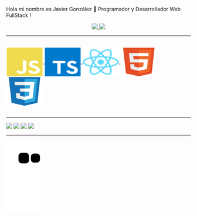 <span>Hola mi nombre es Javier González 👋
Programador y Desarrollador Web FullStack</span>
!
<div align="center">
  <a href="https://github.com/javiergp23">
  <img height="180em" src="https://github-readme-stats.vercel.app/api?username=javiergp23&show_icons=true&theme=dark&include_all_commits=true&count_private=true"/>
  <img height="180em" src="https://github-readme-stats.vercel.app/api/top-langs/?username=javiergp23&layout=compact&langs_count=7&theme=dark"/>
</div>
  <hr>
<div style="display: inline_block;"><br>
  <img align="center" alt="-Js" height="80" width="100" src="https://raw.githubusercontent.com/devicons/devicon/master/icons/javascript/javascript-plain.svg">
  <img align="center" alt="-Ts" height="80" width="100" src="https://raw.githubusercontent.com/devicons/devicon/master/icons/typescript/typescript-plain.svg">
  <img align="center" alt="-React" height="80" width="100" src="https://raw.githubusercontent.com/devicons/devicon/master/icons/react/react-original.svg">
  <img align="center" alt="-HTML" height="80" width="100" src="https://raw.githubusercontent.com/devicons/devicon/master/icons/html5/html5-original.svg">
  <img align="center" alt="-CSS" height="80" width="100" src="https://raw.githubusercontent.com/devicons/devicon/master/icons/css3/css3-original.svg">
   
</div>
  
<br>
  
<hr>
 
<div> 
  <a href="https://www.instagram.com/javiergp23/" target="_blank"><img src="https://img.shields.io/badge/-Instagram-%23E4405F?style=for-the-badge&logo=instagram&logoColor=white" target="_blank"></a>
 <a href="#" target="_blank"><img src="https://img.shields.io/badge/Discord-7289DA?style=for-the-badge&logo=discord&logoColor=white" target="_blank"></a> 
  <a href = "mailto:javgon2306@gmail.com"><img src="https://img.shields.io/badge/-Gmail-%23333?style=for-the-badge&logo=gmail&logoColor=white" target="_blank"></a>
  <a href="https://www.linkedin.com/in/javier-gonz%C3%A1lez-padilla-725265b5/" target="_blank"><img src="https://img.shields.io/badge/-LinkedIn-%230077B5?style=for-the-badge&logo=linkedin&logoColor=white" target="_blank"></a> 
  <hr>
 
  ![Snake animation](https://github.com/rafaballerini/rafaballerini/blob/output/github-contribution-grid-snake.svg)
 
</div>
